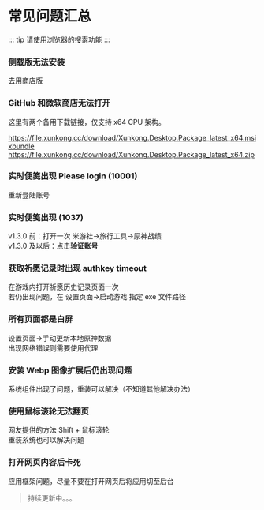 # 常见问题汇总

::: tip
请使用浏览器的搜索功能
:::

### 侧载版无法安装

去用商店版

### GitHub 和微软商店无法打开

这里有两个备用下载链接，仅支持 x64 CPU 架构。

https://file.xunkong.cc/download/Xunkong.Desktop.Package_latest_x64.msixbundle    
https://file.xunkong.cc/download/Xunkong.Desktop.Package_latest_x64.zip

### 实时便笺出现 Please login (10001)

重新登陆账号

### 实时便笺出现 (1037)

v1.3.0 前：打开一次 米游社->旅行工具->原神战绩    
v1.3.0 及以后：点击**验证账号**

### 获取祈愿记录时出现 authkey timeout

在游戏内打开祈愿历史记录页面一次    
若仍出现问题，在 设置页面->启动游戏 指定 exe 文件路径

### 所有页面都是白屏

设置页面->手动更新本地原神数据    
出现网络错误则需要使用代理

### 安装 Webp 图像扩展后仍出现问题

系统组件出现了问题，重装可以解决（不知道其他解决办法）

### 使用鼠标滚轮无法翻页

网友提供的方法 Shift + 鼠标滚轮    
重装系统也可以解决问题

### 打开网页内容后卡死

应用框架问题，尽量不要在打开网页后将应用切至后台


> 持续更新中。。。
